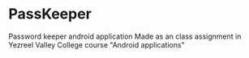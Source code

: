 # PassKeeper
Password keeper android application
Made as an class assignment in Yezreel Valley College course "Android applications"
